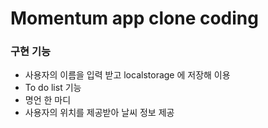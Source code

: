 # Momentum app clone coding

### 구현 기능
- 사용자의 이름을 입력 받고 localstorage 에 저장해 이용
- To do list 기능
- 명언 한 마디
- 사용자의 위치를 제공받아 날씨 정보 제공

